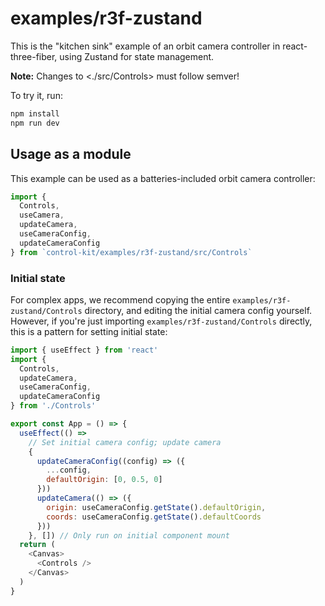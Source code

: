# examples/r3f-zustand

This is the "kitchen sink" example of an orbit camera controller in react-three-fiber, using Zustand for state management.

**Note:** Changes to <./src/Controls> must follow semver!

To try it, run:

```sh
npm install
npm run dev
```

## Usage as a module

This example can be used as a batteries-included orbit camera controller:

```js
import {
  Controls,
  useCamera,
  updateCamera,
  useCameraConfig,
  updateCameraConfig
} from `control-kit/examples/r3f-zustand/src/Controls`
```

### Initial state

For complex apps, we recommend copying the entire `examples/r3f-zustand/Controls` directory, and editing the initial camera config yourself.
However, if you're just importing `examples/r3f-zustand/Controls` directly, this is a pattern for setting initial state:

```js
import { useEffect } from 'react'
import {
  Controls,
  updateCamera,
  useCameraConfig,
  updateCameraConfig
} from './Controls'

export const App = () => {
  useEffect(() =>
    // Set initial camera config; update camera
    {
      updateCameraConfig((config) => ({
        ...config,
        defaultOrigin: [0, 0.5, 0]
      }))
      updateCamera(() => ({
        origin: useCameraConfig.getState().defaultOrigin,
        coords: useCameraConfig.getState().defaultCoords
      }))
    }, []) // Only run on initial component mount
  return (
    <Canvas>
      <Controls />
    </Canvas>
  )
}
```
